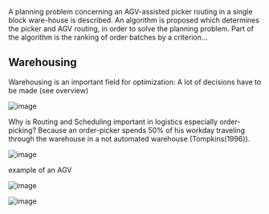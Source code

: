 
A planning problem concerning an AGV-assisted picker routing in a single block ware-house is described. An algorithm is proposed which determines the picker and AGV routing, in order to solve the planning problem. Part of the algorithm is the ranking of order batches by a criterion...

## Warehousing

Warehousing is an important field for optimization: A lot of decisions have to be made (see overview)

![image](https://user-images.githubusercontent.com/29587190/150120231-95d09b0a-7a22-49c9-a6e4-2b7e41aa58fb.png)


Why is Routing and Scheduling important in logistics especially order-picking?
Because an order-picker spends 50% of his workday traveling through the warehouse in a not automated warehouse (Tompkins(1996)).

![image](https://user-images.githubusercontent.com/29587190/150119615-0a796acb-fe06-4e50-845e-fae10a193e7c.png)


example of an AGV

![image](https://user-images.githubusercontent.com/29587190/150222376-0254aa9f-c8c8-4ed9-a310-12e41da2bc09.png)



![image](https://user-images.githubusercontent.com/29587190/150118148-e9cb11b7-9edf-4708-85a4-1ea6408de3c9.png)
